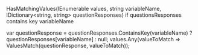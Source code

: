 HasMatchingValues(IEnumerable<string> values, string variableName, IDictionary<string, string> questionResponses)
if questionsResponses contains key variableName

var questionResponse = questionResponses.ContainsKey(variableName) ? questionResponses[variableName] : null;
values.Any(valueToMatch => ValuesMatch(questionResponse, valueToMatch));